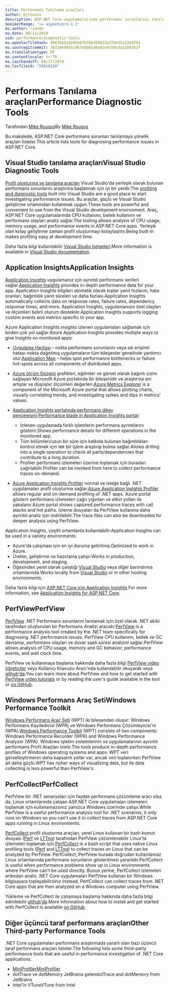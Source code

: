 ```yaml
---
title: Performans Tanılama araçları
author: mjrousos
description: ASP.NET Core uygulamalarında performans sorunlarını tanılamak için faydalı araçlar.
monikerRange: '>= aspnetcore-1.1'
ms.author: riande
ms.date: 04/11/2019
uid: performance/diagnostic-tools
ms.openlocfilehash: 66676b5a2b95b87bfbbd50022e279e35a12b9793
ms.sourcegitcommit: 78339e9891c8676db01a6e81e9cb0cdaa280162f
ms.translationtype: MT
ms.contentlocale: tr-TR
ms.lasthandoff: 04/17/2019
ms.locfileid: "59516228"
---
```

# <a name="performance-diagnostic-tools"></a><span data-ttu-id="46d5b-103">Performans Tanılama araçları</span><span class="sxs-lookup"><span data-stu-id="46d5b-103">Performance Diagnostic Tools</span></span>

<span data-ttu-id="46d5b-104">Tarafından [Mike Rousos](https://github.com/mjrousos)</span><span class="sxs-lookup"><span data-stu-id="46d5b-104">By [Mike Rousos](https://github.com/mjrousos)</span></span>

<span data-ttu-id="46d5b-105">Bu makalede, ASP.NET Core performans sorunları tanılamaya yönelik araçları listeler.</span><span class="sxs-lookup"><span data-stu-id="46d5b-105">This article lists tools for diagnosing performance issues in ASP.NET Core.</span></span>

## <a name="visual-studio-diagnostic-tools"></a><span data-ttu-id="46d5b-106">Visual Studio tanılama araçları</span><span class="sxs-lookup"><span data-stu-id="46d5b-106">Visual Studio Diagnostic Tools</span></span>

<span data-ttu-id="46d5b-107">[Profil oluşturma ve tanılama araçları](/visualstudio/profiling) Visual Studio'da yerleşik olarak bulunan performans sorunlarını araştırma başlatmak için iyi bir yerdir.</span><span class="sxs-lookup"><span data-stu-id="46d5b-107">The [profiling and diagnostic tools](/visualstudio/profiling) built into Visual Studio are a good place to start investigating performance issues.</span></span> <span data-ttu-id="46d5b-108">Bu araçlar, güçlü ve Visual Studio geliştirme ortamından kullanmak uygun.</span><span class="sxs-lookup"><span data-stu-id="46d5b-108">These tools are powerful and convenient to use from the Visual Studio development environment.</span></span> <span data-ttu-id="46d5b-109">Araç, ASP.NET Core uygulamalarında CPU kullanımı, bellek kullanımı ve performans olayları analiz sağlar.</span><span class="sxs-lookup"><span data-stu-id="46d5b-109">The tooling allows analysis of CPU usage, memory usage, and performance events in ASP.NET Core apps.</span></span> <span data-ttu-id="46d5b-110">Yerleşik olan kolay geliştirme zaman profil oluşturmayı kolaylaştırır.</span><span class="sxs-lookup"><span data-stu-id="46d5b-110">Being built-in makes profiling easy at development time.</span></span>

<span data-ttu-id="46d5b-111">Daha fazla bilgi kullanılabilir [Visual Studio belgeleri](/visualstudio/profiling/profiling-overview).</span><span class="sxs-lookup"><span data-stu-id="46d5b-111">More information is available in [Visual Studio documentation](/visualstudio/profiling/profiling-overview).</span></span>

## <a name="application-insights"></a><span data-ttu-id="46d5b-112">Application Insights</span><span class="sxs-lookup"><span data-stu-id="46d5b-112">Application Insights</span></span>

<span data-ttu-id="46d5b-113">[Application Insights](/azure/application-insights/app-insights-overview) uygulamanız için ayrıntılı performans verileri sağlar.</span><span class="sxs-lookup"><span data-stu-id="46d5b-113">[Application Insights](/azure/application-insights/app-insights-overview) provides in-depth performance data for your app.</span></span> <span data-ttu-id="46d5b-114">Application Insights bilgileri otomatik olarak toplar yanıt hızlarını, hata oranları, bağımlılık yanıt süreleri ve daha fazlası.</span><span class="sxs-lookup"><span data-stu-id="46d5b-114">Application Insights automatically collects data on response rates, failure rates, dependency response times, and more.</span></span> <span data-ttu-id="46d5b-115">Application Insights, uygulamanızın özel olayları ve ölçümleri belirli oturum destekler.</span><span class="sxs-lookup"><span data-stu-id="46d5b-115">Application Insights supports logging custom events and metrics specific to your app.</span></span>

<span data-ttu-id="46d5b-116">Azure Application Insights ınsights izlenen uygulamaları sağlamak için birden çok yol sağlar:</span><span class="sxs-lookup"><span data-stu-id="46d5b-116">Azure Application Insights provides multiple ways to give insights on monitored apps:</span></span>

- <span data-ttu-id="46d5b-117">[Uygulama Haritası](/azure/application-insights/app-insights-app-map) – nokta performans sorunlarını veya sık erişimli hatası-nokta dağıtılmış uygulamaların tüm bileşenler genelinde yardımcı olur.</span><span class="sxs-lookup"><span data-stu-id="46d5b-117">[Application Map](/azure/application-insights/app-insights-app-map) – helps spot performance bottlenecks or failure hot-spots across all components of distributed apps.</span></span>
- <span data-ttu-id="46d5b-118">[Azure ölçüm Gezgini](/azure/azure-monitor/platform/metrics-getting-started) grafikleri, eğilimler ve görsel olarak bağıntı çizim sağlayan Microsoft Azure portalında bir bileşenidir ve araştırma ani artışlar ve düşüşler ölçümleri değerleri.</span><span class="sxs-lookup"><span data-stu-id="46d5b-118">[Azure Metrics Explorer](/azure/azure-monitor/platform/metrics-getting-started) is a component of the Microsoft Azure portal that allows plotting charts, visually correlating trends, and investigating spikes and dips in metrics' values.</span></span>
- <span data-ttu-id="46d5b-119">[Application Insights portalında performans dikey penceresini](/azure/application-insights/app-insights-tutorial-performance):</span><span class="sxs-lookup"><span data-stu-id="46d5b-119">[Performance blade in Application Insights portal](/azure/application-insights/app-insights-tutorial-performance):</span></span>

  - <span data-ttu-id="46d5b-120">İzlenen uygulamada farklı işlemlerin performans ayrıntılarını gösterir.</span><span class="sxs-lookup"><span data-stu-id="46d5b-120">Shows performance details for different operations in the monitored app.</span></span>
  - <span data-ttu-id="46d5b-121">Tüm bölümleri/uzun bir süre için katkıda bulunan bağımlılıkları kontrol etmek için tek bir işlem araştırıp bulma sağlar.</span><span class="sxs-lookup"><span data-stu-id="46d5b-121">Allows drilling into a single operation to check all parts/dependencies that contribute to a long duration.</span></span>
  - <span data-ttu-id="46d5b-122">Profiler performans izlemeleri üzerine toplamak için buradan çağrılabilir.</span><span class="sxs-lookup"><span data-stu-id="46d5b-122">Profiler can be invoked from here to collect performance traces on-demand.</span></span>

- <span data-ttu-id="46d5b-123">[Azure Application Insights Profiler](/azure/azure-monitor/app/profiler) normal ve isteğe bağlı .NET uygulamaları profil oluşturma sağlar.</span><span class="sxs-lookup"><span data-stu-id="46d5b-123">[Azure Application Insights Profiler](/azure/azure-monitor/app/profiler) allows regular and on-demand profiling of .NET apps.</span></span>  <span data-ttu-id="46d5b-124">Azure portal gösterir performans izlemeleri çağrı yığınları ve etkin yolları ile yakalanır.</span><span class="sxs-lookup"><span data-stu-id="46d5b-124">Azure portal shows captured performance traces with call stacks and hot paths.</span></span> <span data-ttu-id="46d5b-125">İzleme dosyaları da PerfView kullanma daha ayrıntılı analiz için indirilebilir.</span><span class="sxs-lookup"><span data-stu-id="46d5b-125">The trace files can also be downloaded for deeper analysis using PerfView.</span></span>

<span data-ttu-id="46d5b-126">Application Insights, çeşitli ortamlarda kullanılabilir:</span><span class="sxs-lookup"><span data-stu-id="46d5b-126">Application Insights can be used in a variety environments:</span></span>

- <span data-ttu-id="46d5b-127">Azure'da çalışması için en iyi duruma getirilmiş.</span><span class="sxs-lookup"><span data-stu-id="46d5b-127">Optimized to work in Azure.</span></span>
- <span data-ttu-id="46d5b-128">Üretim, geliştirme ve hazırlama çalışır.</span><span class="sxs-lookup"><span data-stu-id="46d5b-128">Works in production, development, and staging.</span></span>
- <span data-ttu-id="46d5b-129">Öğesinden yerel olarak çalıştığı [Visual Studio](/azure/application-insights/app-insights-visual-studio) veya diğer barındırma ortamlarında.</span><span class="sxs-lookup"><span data-stu-id="46d5b-129">Works locally from [Visual Studio](/azure/application-insights/app-insights-visual-studio) or in other hosting environments.</span></span>

<span data-ttu-id="46d5b-130">Daha fazla bilgi için [ASP.NET Core için Application Insights](/azure/application-insights/app-insights-asp-net-core).</span><span class="sxs-lookup"><span data-stu-id="46d5b-130">For more information, see [Application Insights for ASP.NET Core](/azure/application-insights/app-insights-asp-net-core).</span></span>

## <a name="perfview"></a><span data-ttu-id="46d5b-131">PerfView</span><span class="sxs-lookup"><span data-stu-id="46d5b-131">PerfView</span></span>

<span data-ttu-id="46d5b-132">[PerfView](https://github.com/Microsoft/perfview) .NET Performans sorunlarını tanılamak için özel olarak .NET ekibi tarafından oluşturulan bir Performans Analizi aracıdır.</span><span class="sxs-lookup"><span data-stu-id="46d5b-132">[PerfView](https://github.com/Microsoft/perfview) is a performance analysis tool created by the .NET team specifically for diagnosing .NET performance issues.</span></span> <span data-ttu-id="46d5b-133">PerfView CPU kullanımı, bellek ve GC davranışı, performans olayları ve duvar saati süresi analizini sağlar.</span><span class="sxs-lookup"><span data-stu-id="46d5b-133">PerfView allows analysis of CPU usage, memory and GC behavior, performance events, and wall clock time.</span></span>

<span data-ttu-id="46d5b-134">PerfView ve kullanmaya başlama hakkında daha fazla bilgi [PerfView video öğreticiler](http://channel9.msdn.com/Series/PerfView-Tutorial) veya Kullanıcı Kılavuzu Aracı'nda kullanılabilir okuyarak veya [github'da](https://github.com/Microsoft/perfview).</span><span class="sxs-lookup"><span data-stu-id="46d5b-134">You can learn more about PerfView and how to get started with [PerfView video tutorials](http://channel9.msdn.com/Series/PerfView-Tutorial) or by reading the user's guide available in the tool or [on GitHub](https://github.com/Microsoft/perfview).</span></span>

## <a name="windows-performance-toolkit"></a><span data-ttu-id="46d5b-135">Windows Performans Araç Seti</span><span class="sxs-lookup"><span data-stu-id="46d5b-135">Windows Performance Toolkit</span></span>

<span data-ttu-id="46d5b-136">[Windows Performans Araç Seti](/windows-hardware/test/wpt/) (WPT) iki bileşenden oluşur: Windows Performans Kaydedicisi (WPR) ve Windows Performans Çözümleyicisi'ni (WPA).</span><span class="sxs-lookup"><span data-stu-id="46d5b-136">[Windows Performance Toolkit](/windows-hardware/test/wpt/) (WPT) consists of two components: Windows Performance Recorder (WPR) and Windows Performance Analyzer (WPA).</span></span> <span data-ttu-id="46d5b-137">Windows işletim sistemlerinin ve uygulamalarının ayrıntılı performans Profil Araçları üretir.</span><span class="sxs-lookup"><span data-stu-id="46d5b-137">The tools produce in-depth performance profiles of Windows operating systems and apps.</span></span> <span data-ttu-id="46d5b-138">WPT veri görselleştirmenin daha kapsamlı yollar var, ancak veri toplanırken PerfView ait daha güçlü.</span><span class="sxs-lookup"><span data-stu-id="46d5b-138">WPT has richer ways of visualizing data, but its data collecting is less powerful than PerfView's.</span></span>

## <a name="perfcollect"></a><span data-ttu-id="46d5b-139">PerfCollect</span><span class="sxs-lookup"><span data-stu-id="46d5b-139">PerfCollect</span></span>

<span data-ttu-id="46d5b-140">PerfView bir .NET senaryoları için faydalı performans çözümleme aracı olsa da, Linux ortamlarında çalışan ASP.NET Core uygulamaları izlemeleri toplamak için kullanamazsınız yalnızca Windows üzerinde çalışır.</span><span class="sxs-lookup"><span data-stu-id="46d5b-140">While PerfView is a useful performance analysis tool for .NET scenarios, it only runs on Windows so you can't use it to collect traces from ASP.NET Core apps running in Linux environments.</span></span>

<span data-ttu-id="46d5b-141">[PerfCollect](https://github.com/dotnet/coreclr/blob/master/Documentation/project-docs/linux-performance-tracing.md) profil oluşturma araçları, yerel Linux kullanan bir bash komut dosyası ([Perf](https://perf.wiki.kernel.org/index.php/Main_Page) ve [LTTng](https://lttng.org/)) tarafından PerfView çözümlenebilir Linux'ta izlemeleri toplamak için.</span><span class="sxs-lookup"><span data-stu-id="46d5b-141">[PerfCollect](https://github.com/dotnet/coreclr/blob/master/Documentation/project-docs/linux-performance-tracing.md) is a bash script that uses native Linux profiling tools ([Perf](https://perf.wiki.kernel.org/index.php/Main_Page) and [LTTng](https://lttng.org/)) to collect traces on Linux that can be analyzed by PerfView.</span></span> <span data-ttu-id="46d5b-142">PerfCollect, PerfView burada doğrudan kullanılamaz Linux ortamlarında performans sorunlarını gösterilmesi yararlıdır.</span><span class="sxs-lookup"><span data-stu-id="46d5b-142">PerfCollect is useful when performance problems show up in Linux environments where PerfView can't be used directly.</span></span> <span data-ttu-id="46d5b-143">Bunun yerine, PerfCollect izlemeleri ardından analiz .NET Core uygulamaları PerfView kullanan bir Windows bilgisayara toplayabilirsiniz.</span><span class="sxs-lookup"><span data-stu-id="46d5b-143">Instead, PerfCollect can collect traces from .NET Core apps that are then analyzed on a Windows computer using PerfView.</span></span>

<span data-ttu-id="46d5b-144">Yükleme ve PerfCollect ile çalışmaya başlama hakkında daha fazla bilgi edinilebilir [github'da](https://github.com/dotnet/coreclr/blob/master/Documentation/project-docs/linux-performance-tracing.md).</span><span class="sxs-lookup"><span data-stu-id="46d5b-144">More information about how to install and get started with PerfCollect is available [on GitHub](https://github.com/dotnet/coreclr/blob/master/Documentation/project-docs/linux-performance-tracing.md).</span></span>

## <a name="other-third-party-performance-tools"></a><span data-ttu-id="46d5b-145">Diğer üçüncü taraf performans araçları</span><span class="sxs-lookup"><span data-stu-id="46d5b-145">Other Third-party Performance Tools</span></span>

<span data-ttu-id="46d5b-146">.NET Core uygulamaları performans araştırmada yararlı olan bazı üçüncü taraf performans araçları listeler.</span><span class="sxs-lookup"><span data-stu-id="46d5b-146">The following lists some third-party performance tools that are useful in performance investigation of .NET Core applications.</span></span>

- [<span data-ttu-id="46d5b-147">MiniProfiler</span><span class="sxs-lookup"><span data-stu-id="46d5b-147">MiniProfiler</span></span>](https://miniprofiler.com/)
- <span data-ttu-id="46d5b-148">dotTrace ve dotMemory JetBrains gelen</span><span class="sxs-lookup"><span data-stu-id="46d5b-148">dotTrace and dotMemory from JetBrains</span></span>
- <span data-ttu-id="46d5b-149">Intel'in VTune</span><span class="sxs-lookup"><span data-stu-id="46d5b-149">VTune from Intel</span></span>
